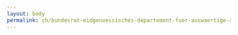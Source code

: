 ```yaml
---
layout: body
permalink: ch/bundesrat-eidgenoessisches-departement-fuer-auswaertige-angelegenheiten-generalsekretariat-eda-task-force-osze-vorsitz-team-sekretariat/
---
```


